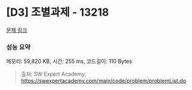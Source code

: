 # [D3] 조별과제 - 13218 

[문제 링크](https://swexpertacademy.com/main/code/problem/problemDetail.do?contestProbId=AXzjvCCq-PwDFASs) 

### 성능 요약

메모리: 59,820 KB, 시간: 255 ms, 코드길이: 110 Bytes



> 출처: SW Expert Academy, https://swexpertacademy.com/main/code/problem/problemList.do